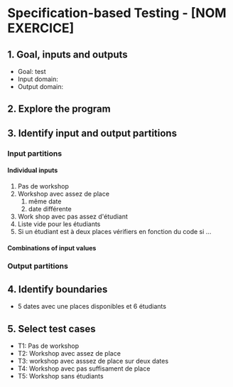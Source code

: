 # Specification-based Testing - [NOM EXERCICE]

## 1. Goal, inputs and outputs
- Goal: test
- Input domain: 
- Output domain:

## 2. Explore the program

## 3. Identify input and output partitions

### Input partitions

#### Individual inputs

1. Pas de workshop
1. Workshop avec assez de place
   1. même date
   1. date différente
1. Work shop avec pas assez d'étudiant
1. Liste vide pour les étudiants
1. Si un étudiant est à deux places vérifiers en fonction du code si ...

#### Combinations of input values

### Output partitions

## 4. Identify boundaries

- 5 dates avec une places disponibles et 6 étudiants

## 5. Select test cases

- T1: Pas de workshop
- T2: Workshop avec assez de place
- T3: workshop avec asssez de place sur deux dates
- T4: Workshop avec pas suffisament de place
- T5: Workshop sans étudiants